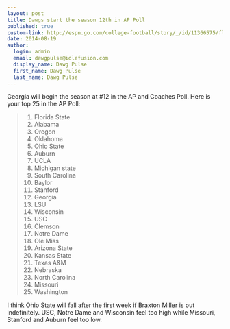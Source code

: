 ```yaml
--- 
layout: post
title: Dawgs start the season 12th in AP Poll
published: true
custom-link: http://espn.go.com/college-football/story/_/id/11366575/florida-state-seminoles-no-1-associated-press-preseason-college-football-poll
date: 2014-08-19
author:
  login: admin
  email: dawgpulse@idlefusion.com
  display_name: Dawg Pulse
  first_name: Dawg Pulse
  last_name: Dawg Pulse
---
```

Georgia will begin the season at #12 in the AP and Coaches Poll.  Here is your top 25 in the AP Poll:

> 1. Florida State
> 2. Alabama
> 3. Oregon
> 4. Oklahoma
> 5. Ohio State
> 6. Auburn
> 7. UCLA
> 8. Michigan state
> 9. South Carolina
> 10. Baylor
> 11. Stanford
> 12. Georgia
> 13. LSU
> 14. Wisconsin
> 15. USC
> 16. Clemson
> 17. Notre Dame
> 18. Ole Miss
> 19. Arizona State
> 20. Kansas State
> 21. Texas A&M
> 22. Nebraska
> 23. North Carolina
> 24. Missouri
> 25. Washington

I think Ohio State will fall after the first week if Braxton Miller is out indefinitely.  USC, Notre Dame and Wisconsin feel too high while Missouri, Stanford and Auburn feel too low.
